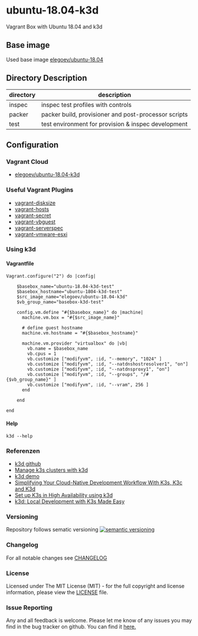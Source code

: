 # ubuntu-18.04-k3d

Vagrant Box with Ubuntu 18.04 and k3d

## Base image

Used base image [elegoev/ubuntu-18.04](https://app.vagrantup.com/elegoev/boxes/ubuntu-18.04)

## Directory Description

| directory | description                                          |
|-----------|------------------------------------------------------|
| inspec    | inspec test profiles with controls                   |
| packer    | packer build, provisioner and post-processor scripts |
| test      | test environment for provision & inspec development  |

## Configuration

### Vagrant Cloud

- [elegoev/ubuntu-18.04-k3d](https://app.vagrantup.com/elegoev/boxes/ubuntu-18.04-k3d)

### Useful Vagrant Plugins

- [vagrant-disksize](https://github.com/sprotheroe/vagrant-disksize)
- [vagrant-hosts](https://github.com/oscar-stack/vagrant-hosts)
- [vagrant-secret](https://github.com/tcnksm/vagrant-secret)
- [vagrant-vbguest](https://github.com/dotless-de/vagrant-vbguest)
- [vagrant-serverspec](https://github.com/vvchik/vagrant-serverspec)
- [vagrant-vmware-esxi](https://github.com/josenk/vagrant-vmware-esxi)

### Using k3d

#### Vagrantfile

    Vagrant.configure("2") do |config|

        $basebox_name="ubuntu-18.04-k3d-test"
        $basebox_hostname="ubuntu-1804-k3d-test"
        $src_image_name="elegoev/ubuntu-18.04-k3d"
        $vb_group_name="basebox-k3d-test"

        config.vm.define "#{$basebox_name}" do |machine|
          machine.vm.box = "#{$src_image_name}"
    
          # define guest hostname
          machine.vm.hostname = "#{$basebox_hostname}"

          machine.vm.provider "virtualbox" do |vb|
            vb.name = $basebox_name
            vb.cpus = 1
            vb.customize ["modifyvm", :id, "--memory", "1024" ]
            vb.customize ["modifyvm", :id, "--natdnshostresolver1", "on"]
            vb.customize ["modifyvm", :id, "--natdnsproxy1", "on"]
            vb.customize ["modifyvm", :id, "--groups", "/#{$vb_group_name}" ]
            vb.customize ["modifyvm", :id, "--vram", 256 ]
          end

        end   

    end

#### Help

    k3d --help

### Referenzen

- [k3d github](https://github.com/rancher/k3d)
- [Manage k3s clusters with k3d](https://felixwiedmann.de/k3d-manage-k3s-clusters/)
- [k3d demo](https://github.com/iwilltry42/k3d-demo)
- [Simplifying Your Cloud-Native Development Workflow With K3s, K3c and K3d](https://www.youtube.com/watch?v=hMr3prm9gDM&list=WL&index=3)
- [Set up K3s in High Availability using k3d](https://rancher.com/blog/2020/set-up-k3s-high-availability-using-k3d/)
- [k3d: Local Development with K3s Made Easy](https://www.youtube.com/watch?utm_campaign=Online+Meetup&utm_medium=email&_hsmi=110066728&_hsenc=p2ANqtz-_sn7FT74NBepGO9CzTfIghiNUx6KeUktO9EfmexrxpME1DqHQbssSCiKC296_yrViGd-gy-BMpHeNnQr3azCshnoS0WA&utm_content=110066728&utm_source=hs_email&v=d9JRb4fk5ag&feature=youtu.be)

### Versioning

Repository follows sematic versioning  [![semantic versioning](https://img.shields.io/badge/semver-2.0.0-green.svg)](http://semver.org)

### Changelog

For all notable changes see [CHANGELOG](https://github.com/elegoev/basebox-ubuntu-18.04-k3d/blob/master/CHANGELOG.md)

### License

Licensed under The MIT License (MIT) - for the full copyright and license information, please view the [LICENSE](https://github.com/elegoev/basebox-ubuntu-18.04-k3d/blob/master/LICENSE) file.

### Issue Reporting

Any and all feedback is welcome.  Please let me know of any issues you may find in the bug tracker on github. You can find it [here.](https://github.com/elegoev/basebox-ubuntu-18.04-k3d/issues)
